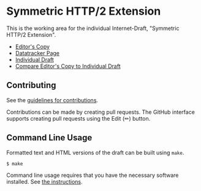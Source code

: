 # Symmetric HTTP/2 Extension

This is the working area for the individual Internet-Draft, "Symmetric HTTP/2 Extension".

* [Editor's Copy](https://joshco.github.io/sh2/#go.draft-joshco-symmetric-h2.html)
* [Datatracker Page](https://datatracker.ietf.org/doc/draft-joshco-symmetric-h2)
* [Individual Draft](https://datatracker.ietf.org/doc/html/draft-joshco-symmetric-h2)
* [Compare Editor's Copy to Individual Draft](https://joshco.github.io/sh2/#go.draft-joshco-symmetric-h2.diff)


## Contributing

See the
[guidelines for contributions](https://github.com/joshco/sh2/blob/main/CONTRIBUTING.md).

Contributions can be made by creating pull requests.
The GitHub interface supports creating pull requests using the Edit (✏) button.


## Command Line Usage

Formatted text and HTML versions of the draft can be built using `make`.

```sh
$ make
```

Command line usage requires that you have the necessary software installed.  See
[the instructions](https://github.com/martinthomson/i-d-template/blob/main/doc/SETUP.md).

